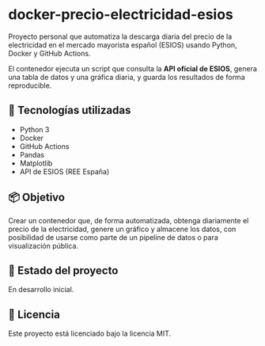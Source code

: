 # docker-precio-electricidad-esios
Proyecto personal que automatiza la descarga diaria del precio de la electricidad en el mercado mayorista español (ESIOS) usando Python, Docker y GitHub Actions. 


El contenedor ejecuta un script que consulta la **API oficial de ESIOS**, genera una tabla de datos y una gráfica diaria, y guarda los resultados de forma reproducible.

## 🔧 Tecnologías utilizadas
- Python 3
- Docker
- GitHub Actions
- Pandas
- Matplotlib
- API de ESIOS (REE España)

## 📦 Objetivo
Crear un contenedor que, de forma automatizada, obtenga diariamente el precio de la electricidad, genere un gráfico y almacene los datos, con posibilidad de usarse como parte de un pipeline de datos o para visualización pública.

## 🚧 Estado del proyecto
En desarrollo inicial. 

## 📄 Licencia
Este proyecto está licenciado bajo la licencia MIT.
